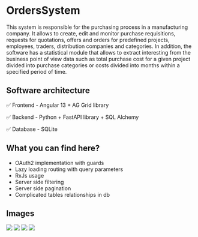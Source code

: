 # OrdersSystem

This system is responsible for the purchasing process in a manufacturing company. It allows to create, edit and monitor purchase requisitions, requests for quotations, offers and orders for predefined projects, employees, traders, distribution companies and categories. In addition, the software has a statistical module that allows to extract interesting from the business point of view data such as total purchase cost for a given project divided into purchase categories or costs divided into months within a specified period of time.

## Software architecture
:white_check_mark: Frontend - Angular 13 + AG Grid library

:white_check_mark: Backend - Python + FastAPI library + SQL Alchemy

:white_check_mark: Database - SQLite


## What you can find here?
- OAuth2 implementation with guards
- Lazy loading routing with query parameters
- RxJs usage
- Server side filtering
- Server side pagination
- Complicated tables relationships in db


## Images
![](https://i.imgur.com/t2Mu0ho.png)
![](https://i.imgur.com/Gsj12AN.png)
![](https://i.imgur.com/K5nXsWU.png)
![](https://i.imgur.com/dvyBZzh.png)
